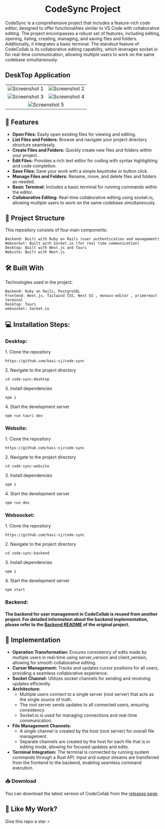 <h1 align="center" id="title">CodeSync Project</h1>
<p id="description">  CodeSync is a comprehensive project that includes a feature-rich code editor, designed to offer functionalities similar to VS Code with collaborative editing. The project encompasses a robust set of features, including editing, opening, listing, creating, managing, and saving files and folders. Additionally, it integrates a basic terminal. The standout feature of CodeCollab is its collaborative editing capability, which leverages socket.io for real-time communication, allowing multiple users to work on the same codebase simultaneously.
</p>

## DeskTop Application

<table>
  <tr>
    <td><img src="https://github.com/kasi-sj/code-sync/assets/110708280/65d70e0d-df5d-44ab-9cac-833b196d3e27" alt="Screenshot 1" ></td>
    <td><img src="https://github.com/kasi-sj/code-sync/assets/110708280/8a18dbd2-56a7-4e19-bb7a-dae9c98c5946" alt="Screenshot 2" ></td>
  </tr>
  <tr>
    <td><img src="https://github.com/kasi-sj/code-sync/assets/110708280/fb2671b2-31df-406d-ad43-b1b8a2c84bbc" alt="Screenshot 3" ></td>
    <td><img src="https://github.com/kasi-sj/code-sync/assets/110708280/f43dd2d0-65ff-49c4-9b5b-e1d4a2eed38b" alt="Screenshot 4" ></td>
  </tr>
  <tr>
    <td colspan="2" style="text-align:center;"><img src="https://github.com/kasi-sj/code-sync/assets/110708280/f62b99b4-728f-478c-9e17-7e4a984f5aaa" alt="Screenshot 5" ></td>
  </tr>
</table>

<h2>🧐 Features</h2>
<ul>
  <li><strong>Open Files:</strong> Easily open existing files for viewing and editing.</li>
  <li><strong>List Files and Folders:</strong> Browse and navigate your project directory structure seamlessly.</li>
  <li><strong>Create Files and Folders:</strong> Quickly create new files and folders within your project.</li>
  <li><strong>Edit Files:</strong> Provides a rich text editor for coding with syntax highlighting and code completion.</li>
  <li><strong>Save Files:</strong> Save your work with a simple keystroke or button click.</li>
  <li><strong>Manage Files and Folders:</strong> Rename, move, and delete files and folders as needed.</li>
  <li><strong>Basic Terminal:</strong> Includes a basic terminal for running commands within the editor.</li>
  <li><strong>Collaborative Editing:</strong> Real-time collaborative editing using socket.io, allowing multiple users to work on the same codebase simultaneously.</li>
</ul>


<h2>📁 Project Structure</h2>

This repository consists of four main components:

    Backend: Built with Ruby on Rails (user authentication and management)
    Websocket: Built with Socket.io (for real time communication)
    Desktop: Built with Next.js and Tauri
    Website: Built with Next.js


<h2>🛠️ Built With</h2>

Technologies used in the project:

    Backend: Ruby on Rails, PostgreSQL
    Frontend: Next.js, Tailwind CSS, Next UI , monaco-editor , primereact terminal
    Desktop: Tauri
    websocket: Socket.io

<h2>💻 Installation Steps:</h2>
<h3>Desktop:</h3>

<p>1. Clone the repository</p>

```
https://github.com/kasi-sj/code-sync
```

<p>2. Navigate to the project directory</p>

```
cd code-sync-desktop
```

<p>3. Install dependencies</p>

```
npm i
```

<p>4. Start the development server</p>

```
npm run tauri dev
```

<h3>Website:</h3>

<p>1. Clone the repository</p>

```
https://github.com/kasi-sj/code-sync
```

<p>2. Navigate to the project directory</p>

```
cd code-sync-website
```

<p>3. Install dependencies</p>

```
npm i
```

<p>4. Start the development server</p>

```
npm run dev
```

<h3>Websocket:</h3>

<p>1. Clone the repository</p>

```
https://github.com/kasi-sj/code-sync
```

<p>2. Navigate to the project directory</p>

```
cd code-sync-backend
```

<p>3. Install dependencies</p>

```
npm i
```

<p>4. Start the development server</p>

```
npm start
```

<h3>Backend:</h3>
<h4>The backend for user management in CodeCollab is reused from another project. For detailed information about the backend implementation, please refer to the <a href="https://github.com/kasi-sj/TrackMe/blob/main/track-me-backend/README.md">Backend README</a> of the original project.</h4>

<h2>🔧 Implementation</h2>
<ul>
  <li><strong>Operation Transformation:</strong> Ensures consistency of edits made by multiple users in real-time using server_version and client_version, allowing for smooth collaborative editing.</li>
  <li><strong>Cursor Management:</strong> Tracks and updates cursor positions for all users, providing a seamless collaborative experience.</li>
  <li><strong>Socket Channel:</strong> Utilizes socket channels for sending and receiving updates efficiently.</li>
  <li><strong>Architecture:</strong> 
    <ul>
      <li>Multiple users connect to a single server (root server) that acts as the single source of truth.</li>
      <li>The root server sends updates to all connected users, ensuring consistency.</li>
      <li>Socket.io is used for managing connections and real-time communication.</li>
    </ul>
  </li>
  <li><strong>File Management Channels:</strong> 
    <ul>
      <li>A single channel is created by the host (root server) for overall file management.</li>
      <li>Separate channels are created by the host for each file that is in editing mode, allowing for focused updates and edits.</li>
    </ul>
  </li>
  <li><strong>Terminal Integration:</strong> The terminal is connected by running system commands through a Rust API. Input and output streams are transferred from the frontend to the backend, enabling seamless command execution.</li>
</ul>


### 📥 Download

You can download the latest version of CodeCollab from the [releases page](https://github.com/kasi-sj/code-sync/releases/tag/v1.0.1).



<h2>💖 Like My Work?</h2>

Give this repo a star ⭐
